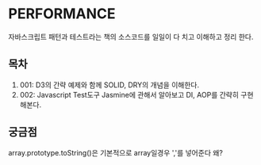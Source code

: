 # PERFORMANCE
자바스크립트 패턴과 테스트라는 책의 소스코드를 일일이 다 치고 이해하고 정리 한다.

## 목차
1. 001: D3의 간략 예제와 함께 SOLID, DRY의 개념을 이해한다.
2. 002: Javascript Test도구 Jasmine에 관해서 알아보고 DI, AOP를 간략히 구현해본다.


## 궁금점
array.prototype.toString()은 기본적으로 array일경우 ','를 넣어준다 왜?


